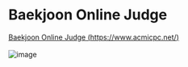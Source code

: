 # Baekjoon Online Judge

[Baekjoon Online Judge (https://www.acmicpc.net/)](https://www.acmicpc.net/)
<br><br>
![image](https://github.com/XCEVOR/acmicpc/assets/111336041/e910916e-3375-4285-bb67-83bf3c16c3ab)
